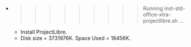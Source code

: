 * >>>>>>>>> Running inst-std-office-xtra-projectlibre.sh ...
  * Install ProjectLibre.
  * Disk size = 3731976K. Space Used = 18456K.
